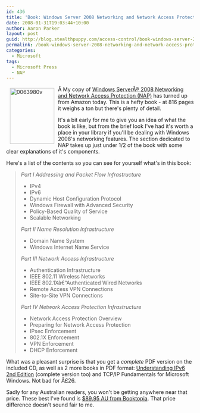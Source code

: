 ```yaml
---
id: 436
title: 'Book: Windows Server 2008 Networking and Network Access Protection'
date: 2008-01-31T19:03:44+10:00
author: Aaron Parker
layout: post
guid: http://blog.stealthpuppy.com/access-control/book-windows-server-2008-networking-and-network-access-protection
permalink: /book-windows-server-2008-networking-and-network-access-protection/
categories:
  - Microsoft
tags:
  - Microsoft Press
  - NAP
---
```

[](http://stealthpuppy.com/wp-content/uploads/2008/01/0063980v.jpg)<img border="0" vspace="5" align="left" width="119" src="http://stealthpuppy.com/wp-content/uploads/2008/01/0063980v-thumb.jpg" hspace="10" alt="0063980v" height="150" />Â My copy of [Windows ServerÂ® 2008 Networking and Network Access Protection (NAP)](http://www.microsoft.com/MSPress/books/11160.aspx) has turned up from Amazon today. This is a hefty book - at 816 pages it weighs a ton but there's plenty of detail.

It's a bit early for me to give you an idea of what the book is like, but from the brief look I've had it's worth a place in your library if you'll be dealing with Windows 2008's networking features. The section dedicated to NAP takes up just under 1/2 of the book with some clear explanations of it's components.

Here's a list of the contents so you can see for yourself what's in this book:

> _Part I Addressing and Packet Flow Infrastructure_
> 
>   * IPv4
>   * IPv6
>   * Dynamic Host Configuration Protocol
>   * Windows Firewall with Advanced Security
>   * Policy-Based Quality of Service
>   * Scalable Networking
> 
> _Part II Name Resolution Infrastructure_
> 
>   * Domain Name System
>   * Windows Internet Name Service
> 
> _Part III Network Access Infrastructure_
> 
>   * Authentication Infrastructure
>   * IEEE 802.11 Wireless Networks
>   * IEEE 802.1Xâ€“Authenticated Wired Networks
>   * Remote Access VPN Connections
>   * Site-to-Site VPN Connections
> 
> _Part IV Network Access Protection Infrastructure_
> 
>   * Network Access Protection Overview
>   * Preparing for Network Access Protection
>   * IPsec Enforcement
>   * 802.1X Enforcement
>   * VPN Enforcement
>   * DHCP Enforcement

What was a pleasant surprise is that you get a _complete_ PDF version on the included CD, as well as 2 more books in PDF format: [Understanding IPv6 2nd Edition](http://stealthpuppy.com/wp-admin/Understanding%20IPv6%202nd%20Edition) (complete version too) and TCP/IP Fundamentals for Microsoft Windows. Not bad for Â£26.

Sadly for any Australian readers, you won't be getting anywhere near that price. These best I've found is [$89.95 AU from Booktopia](http://www.booktopia.com.au/windows-server-2008-networking-and-network-access-protection/prod9780735624221.html). That price difference doesn't sound fair to me.